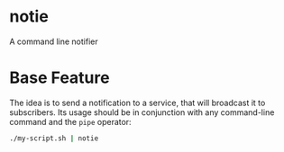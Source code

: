 # notie
A command line notifier

# Base Feature
The idea is to send a notification to a service, that will broadcast it to subscribers. Its usage should be in conjunction with any command-line command and the `pipe` operator:

```bash
./my-script.sh | notie
```
